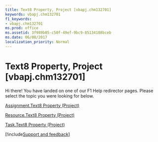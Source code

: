```yaml
---
title: Text8 Property, Project [vbapj.chm132701]
keywords: vbapj.chm132701
f1_keywords:
- vbapj.chm132701
ms.prod: office
ms.assetid: 3f989b85-c50f-49ef-9bc9-85134108bceb
ms.date: 06/08/2017
localization_priority: Normal
---
```



# Text8 Property, Project [vbapj.chm132701]

Hi there! You have landed on one of our F1 Help redirector pages. Please select the topic you were looking for below.

[Assignment.Text8 Property (Project)](https://msdn.microsoft.com/library/83c2ec8a-a3ad-4f0d-ab72-f9f7c3c1d444%28Office.15%29.aspx)

[Resource.Text8 Property (Project)](https://msdn.microsoft.com/library/a247a79a-4bef-4bd1-5fa3-f3f36e367948%28Office.15%29.aspx)

[Task.Text8 Property (Project)](https://msdn.microsoft.com/library/b5add0ef-aab3-9806-f3dd-076a0b42bec9%28Office.15%29.aspx)

[!include[Support and feedback](~/includes/feedback-boilerplate.md)]